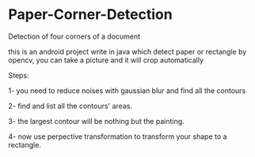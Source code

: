# Paper-Corner-Detection
Detection of four corners of a document



this is an android project write in java which detect paper or rectangle by opencv, you can take a picture and it will crop automatically

Steps:

1- you need to reduce noises with gaussian blur and find all the contours

2- find and list all the contours' areas.

3- the largest contour will be nothing but the painting.

4- now use perpective transformation to transform your shape to a rectangle.
